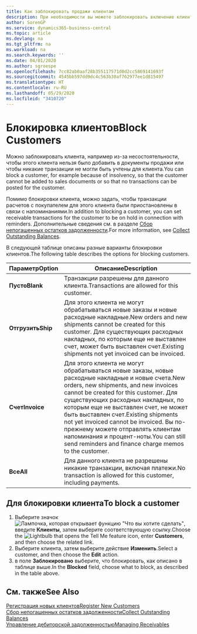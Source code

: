 ```yaml
---
title: Как заблокировать продажи клиентам
description: При необходимости вы можете заблокировать включение клиента в документы продажи и другие операции продажи.
author: SorenGP
ms.service: dynamics365-business-central
ms.topic: article
ms.devlang: na
ms.tgt_pltfrm: na
ms.workload: na
ms.search.keywords: ''
ms.date: 04/01/2020
ms.author: sgroespe
ms.openlocfilehash: 7cc82ab0aaf28b355117571d0d2cc5869141693f
ms.sourcegitcommit: 4545bb597dd9dc4c563b30af762977ee1d815497
ms.translationtype: HT
ms.contentlocale: ru-RU
ms.lasthandoff: 05/29/2020
ms.locfileid: "3410720"
---
```

# <a name="block-customers"></a><span data-ttu-id="6cd7e-103">Блокировка клиентов</span><span class="sxs-lookup"><span data-stu-id="6cd7e-103">Block Customers</span></span>
<span data-ttu-id="6cd7e-104">Можно заблокировать клиента, например из-за несостоятельности, чтобы этого клиента нельзя было добавить в документы продажи или чтобы никакие транзакции не могли быть учтены для клиента.</span><span class="sxs-lookup"><span data-stu-id="6cd7e-104">You can block a customer, for example because of insolvency, so that the customer cannot be added to sales documents or so that no transactions can be posted for the customer.</span></span>

<span data-ttu-id="6cd7e-105">Помимо блокировки клиента, можно задать, чтобы транзакции расчетов с покупателем для этого клиента были приостановлены в связи с напоминаниями.</span><span class="sxs-lookup"><span data-stu-id="6cd7e-105">In addition to blocking a customer, you can set receivable transactions for the customer to be on hold in connection with reminders.</span></span> <span data-ttu-id="6cd7e-106">Дополнительные сведения см. в разделе [Сбор непогашенных остатков задолженности](receivables-collect-outstanding-balances.md).</span><span class="sxs-lookup"><span data-stu-id="6cd7e-106">For more information, see [Collect Outstanding Balances](receivables-collect-outstanding-balances.md).</span></span>   

<span data-ttu-id="6cd7e-107">В следующей таблице описаны разные варианты блокировки клиентов.</span><span class="sxs-lookup"><span data-stu-id="6cd7e-107">The following table describes the options for blocking customers.</span></span>  

|<span data-ttu-id="6cd7e-108">Параметр</span><span class="sxs-lookup"><span data-stu-id="6cd7e-108">Option</span></span>|<span data-ttu-id="6cd7e-109">Описание</span><span class="sxs-lookup"><span data-stu-id="6cd7e-109">Description</span></span>|  
|--------------------|------------|  
|<span data-ttu-id="6cd7e-110">**Пусто**</span><span class="sxs-lookup"><span data-stu-id="6cd7e-110">**Blank**</span></span>|<span data-ttu-id="6cd7e-111">Транзакции разрешены для данного клиента.</span><span class="sxs-lookup"><span data-stu-id="6cd7e-111">Transactions are allowed for this customer.</span></span>|
|<span data-ttu-id="6cd7e-112">**Отгрузить**</span><span class="sxs-lookup"><span data-stu-id="6cd7e-112">**Ship**</span></span>|<span data-ttu-id="6cd7e-113">Для этого клиента не могут обрабатываться новые заказы и новые расходные накладные.</span><span class="sxs-lookup"><span data-stu-id="6cd7e-113">New orders and new shipments cannot be created for this customer.</span></span> <span data-ttu-id="6cd7e-114">Для существующих расходных накладных, по которым еще не выставлен счет, может быть выставлен счет.</span><span class="sxs-lookup"><span data-stu-id="6cd7e-114">Existing shipments not yet invoiced can be invoiced.</span></span>|  
|<span data-ttu-id="6cd7e-115">**Счет**</span><span class="sxs-lookup"><span data-stu-id="6cd7e-115">**Invoice**</span></span>|<span data-ttu-id="6cd7e-116">Для этого клиента не могут обрабатываться новые заказы, новые расходные накладные и новые счета.</span><span class="sxs-lookup"><span data-stu-id="6cd7e-116">New orders, new shipments, and new invoices cannot be created for this customer.</span></span> <span data-ttu-id="6cd7e-117">Для существующих расходных накладных, по которым еще не выставлен счет, не может быть выставлен счет.</span><span class="sxs-lookup"><span data-stu-id="6cd7e-117">Existing shipments not yet invoiced cannot be invoiced.</span></span> <span data-ttu-id="6cd7e-118">Вы по-прежнему можете отправлять клиентам напоминания и процент-ноты.</span><span class="sxs-lookup"><span data-stu-id="6cd7e-118">You can still send reminders and finance charge memos to the customer.</span></span>|  
|<span data-ttu-id="6cd7e-119">**Все**</span><span class="sxs-lookup"><span data-stu-id="6cd7e-119">**All**</span></span>|<span data-ttu-id="6cd7e-120">Для данного клиента не разрешены никакие транзакции, включая платежи.</span><span class="sxs-lookup"><span data-stu-id="6cd7e-120">No transaction is allowed for this customer, including payments.</span></span>|  

## <a name="to-block-a-customer"></a><span data-ttu-id="6cd7e-121">Для блокировки клиента</span><span class="sxs-lookup"><span data-stu-id="6cd7e-121">To block a customer</span></span>  
1. <span data-ttu-id="6cd7e-122">Выберите значок ![Лампочка, которая открывает функцию "Что вы хотите сделать"](media/ui-search/search_small.png "Что вы хотите сделать"), введите **Клиенты**, затем выберите соответствующую ссылку.</span><span class="sxs-lookup"><span data-stu-id="6cd7e-122">Choose the ![Lightbulb that opens the Tell Me feature](media/ui-search/search_small.png "Tell me what you want to do") icon, enter **Customers**, and then choose the related link.</span></span>
2. <span data-ttu-id="6cd7e-123">Выберите клиента, затем выберите действие **Изменить**.</span><span class="sxs-lookup"><span data-stu-id="6cd7e-123">Select a customer, and then choose the **Edit** action.</span></span>
3. <span data-ttu-id="6cd7e-124">в поле **Заблокировано** выберите, что блокировать, как описано в таблице выше.</span><span class="sxs-lookup"><span data-stu-id="6cd7e-124">In the **Blocked** field, choose what to block, as described in the table above.</span></span>

## <a name="see-also"></a><span data-ttu-id="6cd7e-125">См. также</span><span class="sxs-lookup"><span data-stu-id="6cd7e-125">See Also</span></span>  
[<span data-ttu-id="6cd7e-126">Регистрация новых клиентов</span><span class="sxs-lookup"><span data-stu-id="6cd7e-126">Register New Customers</span></span>](sales-how-register-new-customers.md)  
[<span data-ttu-id="6cd7e-127">Сбор непогашенных остатков задолженности</span><span class="sxs-lookup"><span data-stu-id="6cd7e-127">Collect Outstanding Balances</span></span>](receivables-collect-outstanding-balances.md)  
[<span data-ttu-id="6cd7e-128">Управление дебиторской задолженностью</span><span class="sxs-lookup"><span data-stu-id="6cd7e-128">Managing Receivables</span></span>](receivables-manage-receivables.md)  

